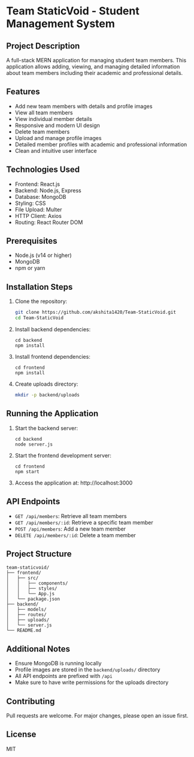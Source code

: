 # Team StaticVoid - Student Management System

## Project Description
A full-stack MERN application for managing student team members. This application allows adding, viewing, and managing detailed information about team members including their academic and professional details.

## Features
- Add new team members with details and profile images
- View all team members
- View individual member details
- Responsive and modern UI design
- Delete team members
- Upload and manage profile images
- Detailed member profiles with academic and professional information
- Clean and intuitive user interface

## Technologies Used
- Frontend: React.js
- Backend: Node.js, Express
- Database: MongoDB
- Styling: CSS
- File Upload: Multer
- HTTP Client: Axios
- Routing: React Router DOM

## Prerequisites
- Node.js (v14 or higher)
- MongoDB
- npm or yarn

## Installation Steps
1. Clone the repository:
   ```bash
   git clone https://github.com/akshita1420/Team-StaticVoid.git
   cd Team-StaticVoid
   ```
2. Install backend dependencies:
   ```
   cd backend
   npm install
   ```
3. Install frontend dependencies:
   ```
   cd frontend
   npm install
   ```
4. Create uploads directory:
   ```bash
   mkdir -p backend/uploads
   ```

## Running the Application
1. Start the backend server:
   ```
   cd backend
   node server.js
   ```
2. Start the frontend development server:
   ```
   cd frontend
   npm start
   ```
3. Access the application at: http://localhost:3000

## API Endpoints
- `GET /api/members`: Retrieve all team members
- `GET /api/members/:id`: Retrieve a specific team member
- `POST /api/members`: Add a new team member
- `DELETE /api/members/:id`: Delete a team member

## Project Structure
```
team-staticvoid/
├── frontend/
│   ├── src/
│   │   ├── components/
│   │   ├── styles/
│   │   └── App.js
│   └── package.json
├── backend/
│   ├── models/
│   ├── routes/
│   ├── uploads/
│   └── server.js
└── README.md
```

## Additional Notes
- Ensure MongoDB is running locally
- Profile images are stored in the `backend/uploads/` directory
- All API endpoints are prefixed with `/api`
- Make sure to have write permissions for the uploads directory

## Contributing
Pull requests are welcome. For major changes, please open an issue first.

## License
MIT
